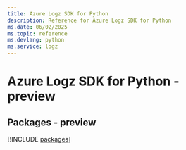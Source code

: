 ```yaml
---
title: Azure Logz SDK for Python
description: Reference for Azure Logz SDK for Python
ms.date: 06/02/2025
ms.topic: reference
ms.devlang: python
ms.service: logz
---
```

# Azure Logz SDK for Python - preview
## Packages - preview
[!INCLUDE [packages](logz-index.md)]